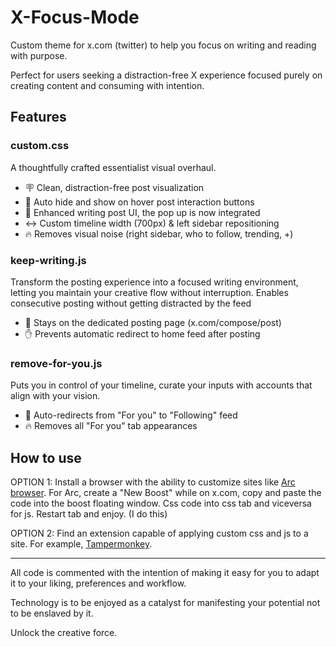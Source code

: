 # X-Focus-Mode
Custom theme for x.com (twitter) to help you focus on writing and reading with purpose.

Perfect for users seeking a distraction-free X experience focused purely on creating content and consuming with intention.


## Features
### custom.css
A thoughtfully crafted essentialist visual overhaul.
- 🪧 Clean, distraction-free post visualization
- 🥷 Auto hide and show on hover post interaction buttons
- 📝 Enhanced writing post UI, the pop up is now integrated
- ↔️ Custom timeline width (700px) & left sidebar repositioning
- 🔥 Removes visual noise (right sidebar, who to follow, trending, +)

### keep-writing.js
Transform the posting experience into a focused writing environment, letting you maintain your creative flow without interruption. Enables consecutive posting without getting distracted by the feed
- 📍 Stays on the dedicated posting page (x.com/compose/post)
- ✋ Prevents automatic redirect to home feed after posting

### remove-for-you.js
Puts you in control of your timeline, curate your inputs with accounts that align with your vision.
- 🔄 Auto-redirects from "For you" to "Following" feed
- 🔥 Removes all "For you" tab appearances


## How to use
OPTION 1: Install a browser with the ability to customize sites like [Arc browser](https://arc.net/). For Arc, create a "New Boost" while on x.com, copy and paste the code into the boost floating window. Css code into css tab and viceversa for js. Restart tab and enjoy. (I do this)

OPTION 2: Find an extension capable of applying custom css and js to a site. For example, [Tampermonkey](https://chromewebstore.google.com/detail/tampermonkey/dhdgffkkebhmkfjojejmpbldmpobfkfo?hl=en-US).

---

All code is commented with the intention of making it easy for you to adapt it to your liking, preferences and workflow.

Technology is to be enjoyed as a catalyst for manifesting your potential not to be enslaved by it.

Unlock the creative force.


